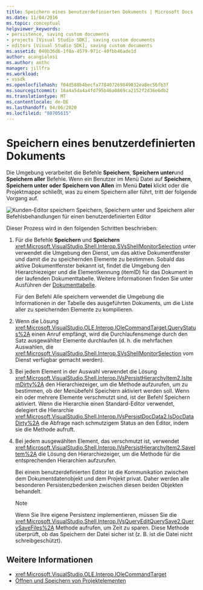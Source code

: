 ```yaml
---
title: Speichern eines benutzerdefinierten Dokuments | Microsoft Docs
ms.date: 11/04/2016
ms.topic: conceptual
helpviewer_keywords:
- persistence, saving custom documents
- projects [Visual Studio SDK], saving custom documents
- editors [Visual Studio SDK], saving custom documents
ms.assetid: 040b36d6-1f0a-4579-971c-40fbb46ade1d
author: acangialosi
ms.author: anthc
manager: jillfra
ms.workload:
- vssdk
ms.openlocfilehash: f04d588b4becfa778407269849032ea8ec56fb3f
ms.sourcegitcommit: 16a4a5da4a4fd795b46a0869ca2152f2d36e6db2
ms.translationtype: MT
ms.contentlocale: de-DE
ms.lasthandoff: 04/06/2020
ms.locfileid: "80705615"
---
```

# <a name="saving-a-custom-document"></a>Speichern eines benutzerdefinierten Dokuments
Die Umgebung verarbeitet die Befehle **Speichern**, **Speichern unter**und **Speichern aller** Befehle. Wenn ein Benutzer im Menü Datei auf **Speichern**, **Speichern unter** **oder Speichern von Allen** im Menü **Datei** klickt oder die Projektmappe schließt, was zu einem Speichern aller führt, tritt der folgende Vorgang auf.

 ![Kunden-Editor speichern](../../extensibility/internals/media/private.gif "Privat") Speichern, Speichern unter und Speichern aller Befehlsbehandlungen für einen benutzerdefinierten Editor

 Dieser Prozess wird in den folgenden Schritten beschrieben:

1. Für die Befehle **Speichern** und **Speichern** <xref:Microsoft.VisualStudio.Shell.Interop.SVsShellMonitorSelection> unter verwendet die Umgebung den Dienst, um das aktive Dokumentfenster und damit die zu speichernden Elemente zu bestimmen. Sobald das aktive Dokumentfenster bekannt ist, findet die Umgebung den Hierarchiezeiger und die Elementkennung (itemID) für das Dokument in der laufenden Dokumenttabelle. Weitere Informationen finden Sie unter Ausführen der [Dokumenttabelle](../../extensibility/internals/running-document-table.md).

     Für den Befehl Alle speichern verwendet die Umgebung die Informationen in der Tabelle des ausgeführten Dokuments, um die Liste aller zu speichernden Elemente zu kompilieren.

2. Wenn die Lösung <xref:Microsoft.VisualStudio.OLE.Interop.IOleCommandTarget.QueryStatus%2A> einen Anruf empfängt, wird die Durchlaufensmenge durch den Satz ausgewählter Elemente durchlaufen (d. h. die mehrfachen Auswahlen, die <xref:Microsoft.VisualStudio.Shell.Interop.SVsShellMonitorSelection> vom Dienst verfügbar gemacht werden).

3. Bei jedem Element in der Auswahl verwendet die Lösung <xref:Microsoft.VisualStudio.Shell.Interop.IVsPersistHierarchyItem2.IsItemDirty%2A> den Hierarchiezeiger, um die Methode aufzurufen, um zu bestimmen, ob der Menübefehl Speichern aktiviert werden soll. Wenn ein oder mehrere Elemente verschmutzt sind, ist der Befehl Speichern aktiviert. Wenn die Hierarchie einen Standard-Editor verwendet, delegiert die Hierarchie <xref:Microsoft.VisualStudio.Shell.Interop.IVsPersistDocData2.IsDocDataDirty%2A> die Abfrage nach schmutzigem Status an den Editor, indem sie die Methode aufruft.

4. Bei jedem ausgewählten Element, das verschmutzt ist, verwendet <xref:Microsoft.VisualStudio.Shell.Interop.IVsPersistHierarchyItem2.SaveItem%2A> die Lösung den Hierarchiezeiger, um die Methode für die entsprechenden Hierarchien aufzurufen.

     Bei einem benutzerdefinierten Editor ist die Kommunikation zwischen dem Dokumentdatenobjekt und dem Projekt privat. Daher werden alle besonderen Persistenzbedenken zwischen diesen beiden Objekten behandelt.

    > [!NOTE]
    > Wenn Sie Ihre eigene Persistenz implementieren, müssen Sie die <xref:Microsoft.VisualStudio.Shell.Interop.IVsQueryEditQuerySave2.QuerySaveFiles%2A> Methode aufrufen, um Zeit zu sparen. Diese Methode überprüft, ob das Speichern der Datei sicher ist (z. B. ist die Datei nicht schreibgeschützt).

## <a name="see-also"></a>Weitere Informationen
- <xref:Microsoft.VisualStudio.OLE.Interop.IOleCommandTarget>
- [Öffnen und Speichern von Projektelementen](../../extensibility/internals/opening-and-saving-project-items.md)
